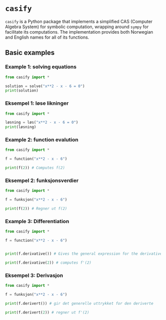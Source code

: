 # `casify`
`casify` is a Python package that implements a simplified CAS (Computer Algebra System) for symbolic computation, wrapping around `sympy` for facilitate its computations. The implementation provides both Norwegian and English names for all of its functions. 

## Basic examples

### Example 1: solving equations

```python
from casify import *

solution = solve("x**2 - x - 6 = 0")
print(solution)

```

### Eksempel 1: løse likninger

```python
from casify import *

løsning = løs("x**2 - x - 6 = 0")
print(løsning)

```


### Example 2: function evalution

```python
from casify import *

f = function("x**2 - x - 6")

print(f(2)) # Computes f(2)
```

### Eksempel 2: funksjonsverdier

```python
from casify import *

f = funksjon("x**2 - x - 6")

print(f(2)) # Regner ut f(2)
```


### Example 3: Differentiation

```python
from casify import *

f = function("x**2 - x - 6")


print(f.derivative()) # Gives the general expression for the derivative

print(f.derivative(2)) # computes f'(2)
```

### Eksempel 3: Derivasjon

```python
from casify import *

f = funksjon("x**2 - x - 6")

print(f.derivert()) # gir det generelle uttrykket for den deriverte

print(f.derivert(2)) # regner ut f'(2)
```
